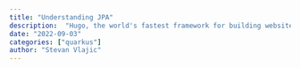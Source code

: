 ```yaml
---
title: "Understanding JPA"
description:  "Hugo, the world's fastest framework for building websites"
date: "2022-09-03"
categories: ["quarkus"]
author: "Stevan Vlajic"
---
```



